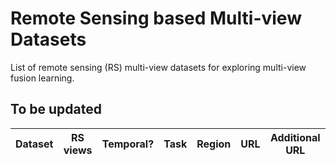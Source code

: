 # Remote Sensing based Multi-view Datasets
List of remote sensing (RS) multi-view datasets for exploring multi-view fusion learning.

## To be updated

| Dataset | RS views | Temporal? | Task | Region | URL | Additional URL|
|---------|----------|-----------|------|--------|-----|---------------|